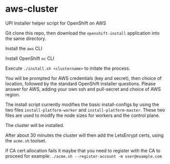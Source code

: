 # aws-cluster
UPI Installer helper script for OpenShift on AWS

Git clone this repo, then download the `openshift-install` application into the same directory.

Install the `aws` CLI

Install OpenShift `oc` CLI

Execute `./install.sh <clustername>` to initate the process.

You will be prompted for AWS credentials (key and secret), then choice of location, followed by the standard OpenShift installer questions.
Please answer for AWS, adding your own ssh and pull-secret and choice of AWS region.

The install script currently modifies the basic install-configs by using the two files `install-platform-worker` and `install-platform-master`. These
two files are used to modify the node sizes for workers and the control plane.

The cluster will be installed.

After about 30 minutes the cluster will then add the LetsEnrypt certs, using the `acme.sh` toolset.

If CA cert allocation fails it maybe that you need to register with the CA to proceed for example:
`./acme.sh --register-account -m user@example.com`
